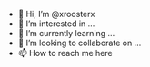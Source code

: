 - 👋 Hi, I’m @xroosterx
- 👀 I’m interested in ...
- 🌱 I’m currently learning ...
- 💞️ I’m looking to collaborate on ...
- 📫 How to reach me here 

<!---
xroosterx/xroosterx is a ✨ special ✨ repository because its `README.md` (this file) appears on your GitHub profile.
You can click the Preview link to take a look at your changes.
--->
